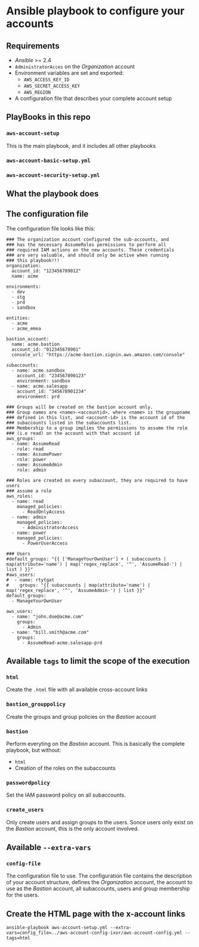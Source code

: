 # Ansible playbook to configure your accounts

## Requirements

* _Ansible_ >= 2.4
* `AdministratorAcces` on the _Organization_ account
* Environment variables are set and exported:
  * `AWS_ACCESS_KEY_ID`
  * `AWS_SECRET_ACCESS_KEY`
  * `AWS_REGION`
* A configuration file that describes your complete account setup

## PlayBooks in this repo

### `aws-account-setup`

This is the main playbook, and it includes all other playbooks

### `aws-account-basic-setup.yml`

### `aws-account-security-setup.yml`


## What the playbook does


## The configuration file

The configuration file looks like this:

```$xslt
### The organization account configured the sub-accounts, and
### has the necessary AssumeRoles permissions to perform all
### required IAM actions on the new accounts. These credentials
### are very valuable, and should only be active when running
### this playbook!!!
organization:
  account_id: "123456789012"
  name: acme

environments:
  - dev
  - stg
  - prd
  - sandbox

entities:
  - acme
  - acme_emea

bastion_account:
  name: acme.bastion
  account_id: "012345678901"
  console_url: "https://acme-bastion.signin.aws.amazon.com/console"

subaccounts:
  - name: acme.sandbox
    account_id: "234567890123"
    environment: sandbox
  - name: acme.salesapp
    account_id: "345678901234"
    environment: prd

### Groups will be created on the bastion account only.
### Group names are <name>-<accountid>, where <name> is the groupname
### defined in this list, and <account-id> is the account id of the
### subaccounts listed in the subaccounts list.
### Membership to a group implies the permissions to assume the role
### (i.e read) on the account with that account id
aws_groups:
  - name: AssumeRead
    role: read
  - name: AssumePower
    role: power
  - name: AssumeAdmin
    role: admin

### Roles are created on every subaccount, they are required to have users
### assume a role
aws_roles:
  - name: read
    managed_policies:
      - ReadOnlyAccess
  - name: admin
    managed_policies:
      - AdministratorAccess
  - name: power
    managed_policies:
      - PowerUserAccess

### Users
#default_groups: "{{ ['ManageYourOwnUser'] + ( subaccounts | map(attribute='name') | map('regex_replace', '^', 'AssumeRead-') | list ) }}"
#aws_users:
#  - name: rtytgat
#    groups: "{{ subaccounts | map(attribute='name') | map('regex_replace', '^', 'AssumeAdmin-') | list }}"
default_groups:
  - ManageYourOwnUser

aws_users:
  - name: "john.doe@acme.com"
    groups:
      - Admin
  - name: "bill.smith@acme.com"
    groups:
      - AssumeRead-acme.salesapp-prd

```

## Available `tags` to limit the scope of the execution

### `html`

Create the `.html` file with all available cross-account links

### `bastion_grouppolicy`

Create the groups and group policies on the _Bastion_ account

### `bastion`

Perform everyting on the _Bastion_ account. This is basically the
complete playbook, but without:

* `html`
* Creation of the roles on the subaccounts

### `passwordpolicy`

Set the IAM password policy on all subaccounts.

### `create_users` 

Only create users and assign groups to the users. Sonce users only exist on the _Bastion_
account, this is the only account involved.

## Available `--extra-vars`

### `config-file`

The configuration file to use. The configuration file contains the description
of your account structure, defines the _Organization_ account, the account to use
as the _Bastion_ account, all subaccounts, users and group membership for the users.

## Create the HTML page with the x-account links

```
ansible-playbook aws-account-setup.yml --extra-vars=config_file=../aws-account-config-ixor/aws-account-config.yml --tags=html
```
